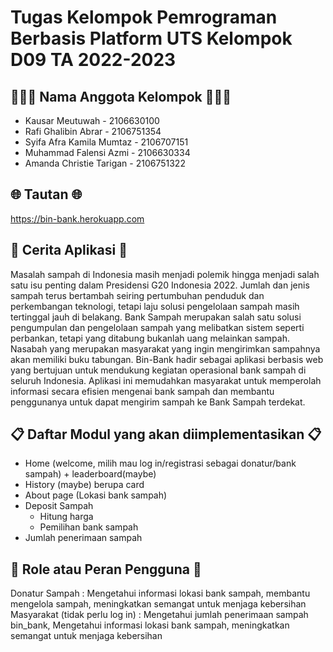 # Tugas Kelompok Pemrograman Berbasis Platform UTS Kelompok D09 TA 2022-2023

## 👩🏻‍💻 Nama Anggota Kelompok 👨🏻‍💻

- Kausar Meutuwah - 2106630100
- Rafi Ghalibin Abrar - 2106751354
- Syifa Afra Kamila Mumtaz - 2106707151
- Muhammad Falensi Azmi - 2106630334
- Amanda Christie Tarigan - 2106751322 

## 🌐 Tautan 🌐
https://bin-bank.herokuapp.com

## 📜 Cerita Aplikasi 📜

Masalah sampah di Indonesia masih menjadi polemik hingga menjadi salah satu isu penting dalam Presidensi G20 Indonesia 2022. Jumlah dan jenis sampah terus bertambah seiring pertumbuhan penduduk dan perkembangan teknologi, tetapi laju solusi pengelolaan sampah masih tertinggal jauh di belakang. Bank Sampah merupakan salah satu solusi pengumpulan dan pengelolaan sampah yang melibatkan sistem seperti perbankan, tetapi yang ditabung bukanlah uang melainkan sampah. Nasabah yang merupakan masyarakat yang ingin mengirimkan sampahnya akan memiliki buku tabungan. Bin-Bank hadir sebagai aplikasi berbasis web yang bertujuan untuk mendukung kegiatan operasional bank sampah di seluruh Indonesia. Aplikasi ini memudahkan masyarakat untuk memperolah informasi secara efisien mengenai bank sampah dan membantu penggunanya untuk dapat mengirim sampah ke Bank Sampah terdekat. 

## 📋 Daftar Modul yang akan diimplementasikan 📋

- Home (welcome, milih mau log in/registrasi sebagai donatur/bank sampah) + leaderboard(maybe) 
- History (maybe) berupa card
- About page (Lokasi bank sampah)
- Deposit Sampah
	- Hitung harga
	- Pemilihan bank sampah
- Jumlah penerimaan sampah

## 👥 Role atau Peran Pengguna 👥

Donatur Sampah : Mengetahui informasi lokasi bank sampah, membantu mengelola sampah, meningkatkan semangat untuk menjaga kebersihan
Masyarakat (tidak perlu log in) : Mengetahui jumlah penerimaan sampah bin_bank,  Mengetahui informasi lokasi bank sampah, meningkatkan semangat untuk menjaga kebersihan
